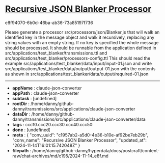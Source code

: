 # [Recursive JSON Blanker Processor](https://claude.ai/chat/c1957ab2-a5d0-4e36-b10e-af92be7eb29b)

e8f94070-6b0d-46ba-ab36-73a85197f736

Please generate a processor src/processors/json/Blanker.js that will walk an identified key in the message object and walk it recursively, replacing any string values with an empty string.
If no key is specified the whole message should be processed.
It should be runnable from the application defined in src/applications/test_blanker/transmissions.ttl and src/applications/test_blanker/processors-config.ttl
This should read the example src/applications/test_blanker/data/input/input-01.json and write src/applications/test_blanker/data/output/output-01.json with the contents as shown in src/applications/test_blanker/data/output/required-01.json

---

* **appName** : claude-json-converter
* **appPath** : claude-json-converter
* **subtask** : [undefined]
* **rootDir** : /home/danny/github-danny/transmissions/src/applications/claude-json-converter
* **dataDir** : /home/danny/github-danny/transmissions/src/applications/claude-json-converter/data
* **tags** : ccc10.ccc20.ccc30.ccc40.ccc50
* **done** : [undefined]
* **meta** : {
  "conv_uuid": "c1957ab2-a5d0-4e36-b10e-af92be7eb29b",
  "conv_name": "Recursive JSON Blanker Processor",
  "updated_at": "2024-11-14T16:01:15.742048Z"
}
* **filepath** : /home/danny/github-danny/hyperdata/docs/postcraft/content-raw/chat-archives/md/c195/2024-11-14_e8f.md